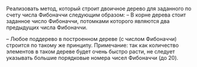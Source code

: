 Реализовать метод, который строит двоичное дерево для заданного по счету числа
Фибоначчи следующим образом:
– В корне дерева стоит заданное число Фибоначчи, потомками которого являются два
предыдущих числа Фибоначчи.

– Любое поддерево в построенном дереве (с числом Фибоначчи) строится по такому
же принципу.
Примечание: так как количество элементов в таком дереве будет очень быстро расти, не
следует указывать большие порядковые номера чисел Фибоначчи (до 20).
